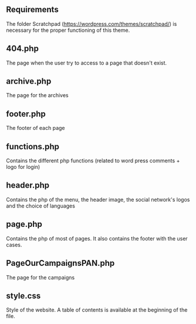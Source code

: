 ## Requirements

The folder Scratchpad (https://wordpress.com/themes/scratchpad/) is necessary for the proper functioning of this theme.

## 404.php

The page when the user try to access to a page that doesn't exist.

## archive.php

The page for the archives

## footer.php

The footer of each page

## functions.php

Contains the different php functions (related to word press comments + logo for login)

## header.php

Contains the php of the menu, the header image, the social network's logos and the choice of languages

## page.php

Contains the php of most of pages. It also contains the footer with the user cases.

## PageOurCampaignsPAN.php

The page for the campaigns

## style.css

Style of the website. A table of contents is available at the beginning of the file.


